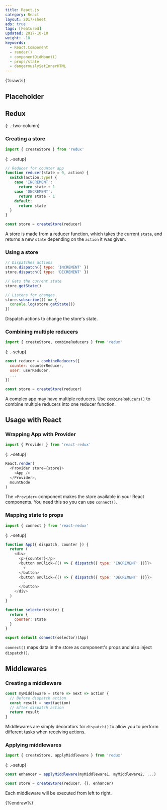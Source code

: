 ```yaml
---
title: React.js
category: React
layout: 2017/sheet
ads: true
tags: [Featured]
updated: 2017-10-10
weight: -10
keywords:
  - React.Component
  - render()
  - componentDidMount()
  - props/state
  - dangerouslySetInnerHTML
---
```


{%raw%}

## Placeholder

Redux
---------
{: .-two-column}

### Creating a store

```js
import { createStore } from 'redux'
```
{: .-setup}

```js
// Reducer for counter app
function reducer(state = 0, action) {
  switch(action.type) {
    case 'INCREMENT':
      return state + 1
    case 'DECREMENT':
      return state - 1
    default:
      return state
  }
}

const store = createStore(reducer)
```

A store is made from a reducer function, which takes the current `state`, and returns a new `state` depending on the `action` it was given.

### Using a store

```js
// Dispatches actions
store.dispatch({ type: 'INCREMENT' })
store.dispatch({ type: 'DECREMENT' })
```

```js
// Gets the current state
store.getState()
```

```js
// Listens for changes
store.subscribe(() => {
  console.log(store.getState()) 
})
```

Dispatch actions to change the store's state.

### Combining multiple reducers

```js
import { createStore, combineReducers } from 'redux'
```
{: .-setup}

```js
const reducer = combineReducers({
  counter: counterReducer, 
  user: userReducer,
  ... 
})

const store = createStore(reducer)
```

A complex app may have multiple reducers. Use `combineReducers()` to combine multiple reducers into one reducer function.

## Usage with React

### Wrapping App with Provider

```js
import { Provider } from 'react-redux'
```
{: .-setup}

```js
React.render(
  <Provider store={store}>
    <App />
  </Provider>, 
  mountNode
)
```

The `<Provider>` component makes the store available in your React components. You need this so you can use `connect()`.


### Mapping state to props

```js
import { connect } from 'react-redux'
```
{: .-setup}

```js
function App({ dispatch, counter }) {
  return (
    <div>
      <p>{counter}</p>
      <button onClick={() => { dispatch({ type: 'INCREMENT' })}}>
        +
      </button>
      <button onClick={() => { dispatch({ type: 'DECREMENT' })}}>
        -
      </button>
    </div>
  )
}

function selector(state) {
  return { 
    counter: state 
  }
}

export default connect(selector)(App)
```
`connect()` maps data in the store as component's props and also inject `dispatch()`.

## Middlewares

### Creating a middleware

```js
const myMiddleware = store => next => action { 
  // Before dispatch action
  const result = next(action) 
  // After dispatch action
  return result
}
```

Middlewares are simply decorators for `dispatch()` to allow you to perform different tasks when receiving
actions.

### Applying middlewares

```js
import { createStore, applyMiddleware } from 'redux'
```
{: .-setup}

```js
const enhancer = applyMiddleware(myMiddleware1, myMiddleware2, ...)

const store = createStore(reducer, {}, enhancer)
```
Each middleware will be executed from left to right.

{%endraw%}

